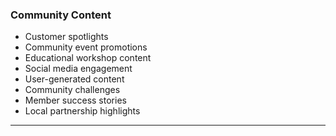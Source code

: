 ### Community Content

- Customer spotlights
- Community event promotions
- Educational workshop content
- Social media engagement
- User-generated content
- Community challenges
- Member success stories
- Local partnership highlights

---
